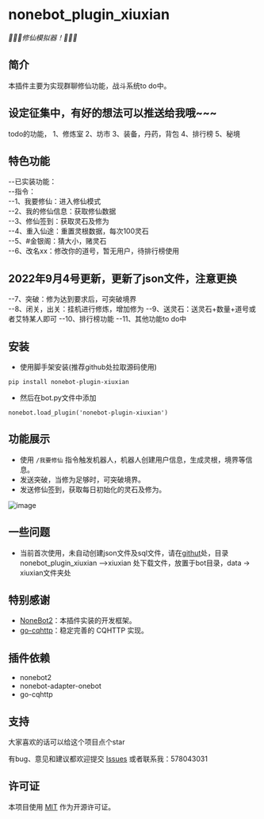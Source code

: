 # nonebot_plugin_xiuxian

_:tada::tada::tada:修仙模拟器！:tada::tada::tada:_

## 简介

本插件主要为实现群聊修仙功能，战斗系统to do中。

## 设定征集中，有好的想法可以推送给我哦~~~
todo的功能，
1、修炼室
2、坊市
3、装备，丹药，背包
4、排行榜
5、秘境

## 特色功能

--已实装功能：<br>
--指令：<br>
  --1、我要修仙：进入修仙模式<br>
  --2、我的修仙信息：获取修仙数据<br>
  --3、修仙签到：获取灵石及修为<br>
  --4、重入仙途：重置灵根数据，每次100灵石<br>
  --5、#金银阁：猜大小，赌灵石<br>
  --6、改名xx：修改你的道号，暂无用户，待排行榜使用<br>
  ## 2022年9月4号更新，更新了json文件，注意更换
  --7、突破：修为达到要求后，可突破境界<br>
  --8、闭关，出关：挂机进行修炼，增加修为
  --9、送灵石：送灵石+数量+道号或者艾特某人即可
  --10、排行榜功能
  --11、其他功能to do中<br>


## 安装

- 使用脚手架安装(推荐github处拉取源码使用)

```
pip install nonebot-plugin-xiuxian
```

- 然后在bot.py文件中添加

```
nonebot.load_plugin('nonebot-plugin-xiuxian')
```

## 功能展示

- 使用 `/我要修仙` 指令触发机器人，机器人创建用户信息，生成灵根，境界等信息。
- 发送突破，当修为足够时，可突破境界。
- 发送修仙签到，获取每日初始化的灵石及修为。

![image](https://user-images.githubusercontent.com/44226600/187607785-3ea934f4-2b5c-418e-9b99-e8a8e5562125.png)

## 一些问题

- 当前首次使用，未自动创建json文件及sql文件，请在[githut](https://github.com/s52047qwas/nonebot_plugin_xiuxian)处，目录nonebot_plugin_xiuxian ——>xiuxian
处下载文件，放置于bot目录，data -> xiuxian文件夹处

## 特别感谢

- [NoneBot2](https://github.com/nonebot/nonebot2)：本插件实装的开发框架。
- [go-cqhttp](https://github.com/Mrs4s/go-cqhttp)：稳定完善的 CQHTTP 实现。

## 插件依赖

- nonebot2
- nonebot-adapter-onebot
- go-cqhttp

## 支持

大家喜欢的话可以给这个项目点个star

有bug、意见和建议都欢迎提交 [Issues](https://github.com/s52047qwas/nonebot_plugin_xiuxian/issues) 
或者联系我：578043031

## 许可证
本项目使用 [MIT](https://choosealicense.com/licenses/mit/) 作为开源许可证。

